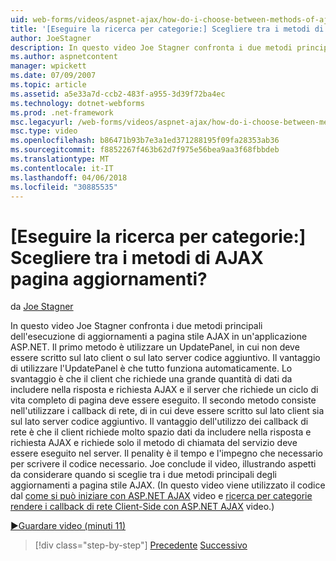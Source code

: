 ```yaml
---
uid: web-forms/videos/aspnet-ajax/how-do-i-choose-between-methods-of-ajax-page-updates
title: '[Eseguire la ricerca per categorie:] Scegliere tra i metodi di AJAX pagina aggiornamenti? | Microsoft Docs'
author: JoeStagner
description: In questo video Joe Stagner confronta i due metodi principali dell'esecuzione di aggiornamenti a pagina stile AJAX in un'applicazione ASP.NET. Il primo metodo consiste nell'utilizzare un Upd...
ms.author: aspnetcontent
manager: wpickett
ms.date: 07/09/2007
ms.topic: article
ms.assetid: a5e33a7d-ccb2-483f-a955-3d39f72ba4ec
ms.technology: dotnet-webforms
ms.prod: .net-framework
msc.legacyurl: /web-forms/videos/aspnet-ajax/how-do-i-choose-between-methods-of-ajax-page-updates
msc.type: video
ms.openlocfilehash: b86471b93b7e3a1ed371288195f09fa28353ab36
ms.sourcegitcommit: f8852267f463b62d7f975e56bea9aa3f68fbbdeb
ms.translationtype: MT
ms.contentlocale: it-IT
ms.lasthandoff: 04/06/2018
ms.locfileid: "30885535"
---
```

<a name="how-do-i-choose-between-methods-of-ajax-page-updates"></a>[Eseguire la ricerca per categorie:] Scegliere tra i metodi di AJAX pagina aggiornamenti?
====================
da [Joe Stagner](https://github.com/JoeStagner)

In questo video Joe Stagner confronta i due metodi principali dell'esecuzione di aggiornamenti a pagina stile AJAX in un'applicazione ASP.NET. Il primo metodo è utilizzare un UpdatePanel, in cui non deve essere scritto sul lato client o sul lato server codice aggiuntivo. Il vantaggio di utilizzare l'UpdatePanel è che tutto funziona automaticamente. Lo svantaggio è che il client che richiede una grande quantità di dati da includere nella risposta e richiesta AJAX e il server che richiede un ciclo di vita completo di pagina deve essere eseguito. Il secondo metodo consiste nell'utilizzare i callback di rete, di in cui deve essere scritto sul lato client sia sul lato server codice aggiuntivo. Il vantaggio dell'utilizzo dei callback di rete è che il client richiede molto spazio dati da includere nella risposta e richiesta AJAX e richiede solo il metodo di chiamata del servizio deve essere eseguito nel server. Il penality è il tempo e l'impegno che necessario per scrivere il codice necessario. Joe conclude il video, illustrando aspetti da considerare quando si sceglie tra i due metodi principali degli aggiornamenti a pagina stile AJAX. (In questo video viene utilizzato il codice dal [come si può iniziare con ASP.NET AJAX](how-do-i-get-started-with-aspnet-ajax.md) video e [ricerca per categorie rendere i callback di rete Client-Side con ASP.NET AJAX](how-do-i-make-client-side-network-callbacks-with-aspnet-ajax.md) video.)

[&#9654;Guardare video (minuti 11)](https://channel9.msdn.com/Blogs/ASP-NET-Site-Videos/how-do-i-choose-between-methods-of-ajax-page-updates)

> [!div class="step-by-step"]
> [Precedente](how-do-i-update-multiple-regions-of-a-page-with-aspnet-ajax.md)
> [Successivo](how-do-i-use-other-javascript-user-interface-libraries-with-aspnet-ajax.md)
